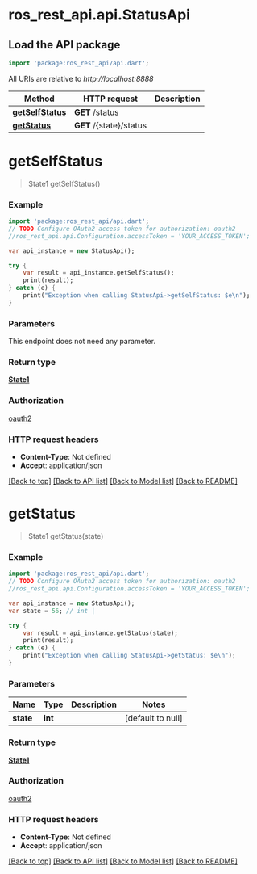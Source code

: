 # ros_rest_api.api.StatusApi

## Load the API package
```dart
import 'package:ros_rest_api/api.dart';
```

All URIs are relative to *http://localhost:8888*

Method | HTTP request | Description
------------- | ------------- | -------------
[**getSelfStatus**](StatusApi.md#getSelfStatus) | **GET** /status | 
[**getStatus**](StatusApi.md#getStatus) | **GET** /{state}/status | 


# **getSelfStatus**
> State1 getSelfStatus()



### Example 
```dart
import 'package:ros_rest_api/api.dart';
// TODO Configure OAuth2 access token for authorization: oauth2
//ros_rest_api.api.Configuration.accessToken = 'YOUR_ACCESS_TOKEN';

var api_instance = new StatusApi();

try { 
    var result = api_instance.getSelfStatus();
    print(result);
} catch (e) {
    print("Exception when calling StatusApi->getSelfStatus: $e\n");
}
```

### Parameters
This endpoint does not need any parameter.

### Return type

[**State1**](State1.md)

### Authorization

[oauth2](../README.md#oauth2)

### HTTP request headers

 - **Content-Type**: Not defined
 - **Accept**: application/json

[[Back to top]](#) [[Back to API list]](../README.md#documentation-for-api-endpoints) [[Back to Model list]](../README.md#documentation-for-models) [[Back to README]](../README.md)

# **getStatus**
> State1 getStatus(state)



### Example 
```dart
import 'package:ros_rest_api/api.dart';
// TODO Configure OAuth2 access token for authorization: oauth2
//ros_rest_api.api.Configuration.accessToken = 'YOUR_ACCESS_TOKEN';

var api_instance = new StatusApi();
var state = 56; // int | 

try { 
    var result = api_instance.getStatus(state);
    print(result);
} catch (e) {
    print("Exception when calling StatusApi->getStatus: $e\n");
}
```

### Parameters

Name | Type | Description  | Notes
------------- | ------------- | ------------- | -------------
 **state** | **int**|  | [default to null]

### Return type

[**State1**](State1.md)

### Authorization

[oauth2](../README.md#oauth2)

### HTTP request headers

 - **Content-Type**: Not defined
 - **Accept**: application/json

[[Back to top]](#) [[Back to API list]](../README.md#documentation-for-api-endpoints) [[Back to Model list]](../README.md#documentation-for-models) [[Back to README]](../README.md)

